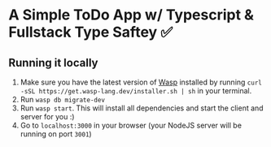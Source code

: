 # A Simple ToDo App w/ Typescript & Fullstack Type Saftey ✅

## Running it locally

1. Make sure you have the latest version of [Wasp](https://wasp-lang.dev) installed by running `curl -sSL https://get.wasp-lang.dev/installer.sh | sh` in your terminal.
2. Run `wasp db migrate-dev`
3. Run `wasp start`. This will install all dependencies and start the client and server for you :)
4. Go to `localhost:3000` in your browser (your NodeJS server will be running on port `3001`)


